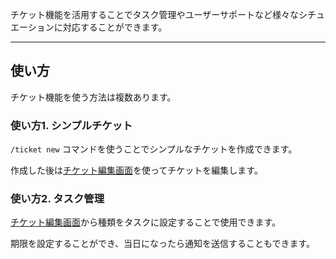 チケット機能を活用することでタスク管理やユーザーサポートなど様々なシチュエーションに対応することができます。

---
## 使い方
チケット機能を使う方法は複数あります。

### 使い方1. シンプルチケット

`/ticket new` コマンドを使うことでシンプルなチケットを作成できます。

作成した後は[チケット編集画面]()を使ってチケットを編集します。

### 使い方2. タスク管理

[チケット編集画面]()から種類をタスクに設定することで使用できます。

期限を設定することができ、当日になったら通知を送信することもできます。